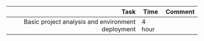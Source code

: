 |            Task            |      Time      |             Comment             |
|---------------------------:|----------------|---------------------------------|
|Basic project analysis and environment deployment| 4 hour |                                 |